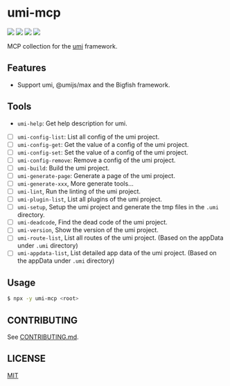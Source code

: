 # umi-mcp

[![](https://badgen.net/npm/v/umi-mcp)](https://www.npmjs.com/package/umi-mcp)
[![](https://badgen.net/npm/dm/umi-mcp)](https://www.npmjs.com/package/umi-mcp)
[![](https://github.com/umijs/tnf/actions/workflows/ci.yml/badge.svg)](https://github.com/umijs/tnf/actions/workflows/ci.yml)
[![](https://badgen.net/npm/license/umi-mcp)](https://www.npmjs.com/package/umi-mcp)

MCP collection for the [umi](https://github.com/umijs/umi) framework.

## Features

- Support umi, @umijs/max and the Bigfish framework.

## Tools

- `umi-help`: Get help description for umi.
- [ ] `umi-config-list`: List all config of the umi project.
- [ ] `umi-config-get`: Get the value of a config of the umi project.
- [ ] `umi-config-set`: Set the value of a config of the umi project.
- [ ] `umi-config-remove`: Remove a config of the umi project.
- [ ] `umi-build`: Build the umi project.
- [ ] `umi-generate-page`: Generate a page of the umi project.
- [ ] `umi-generate-xxx`, More generate tools...
- [ ] `umi-lint`, Run the linting of the umi project.
- [ ] `umi-plugin-list`, List all plugins of the umi project.
- [ ] `umi-setup`, Setup the umi project and generate the tmp files in the `.umi` directory.
- [ ] `umi-deadcode`, Find the dead code of the umi project.
- [ ] `umi-version`, Show the version of the umi project.
- [ ] `umi-route-list`, List all routes of the umi project. (Based on the appData under `.umi` directory)
- [ ] `umi-appdata-list`, List detailed app data of the umi project. (Based on the appData under `.umi` directory)

## Usage

```bash
$ npx -y umi-mcp <root>
```

## CONTRIBUTING

See [CONTRIBUTING.md](CONTRIBUTING.md).

## LICENSE

[MIT](LICENSE)
